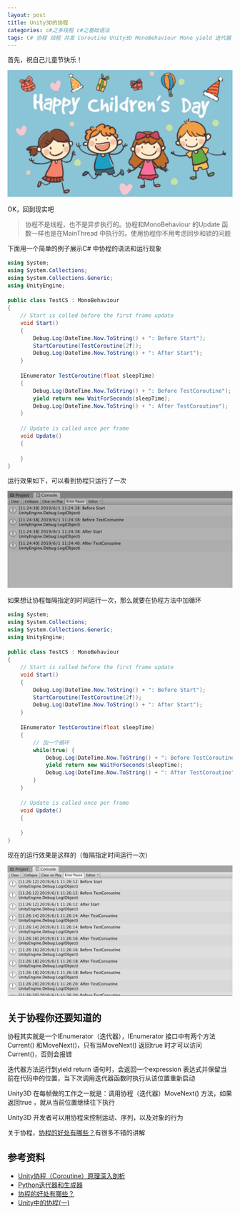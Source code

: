 ```yaml
---
layout: post
title: Unity3D的协程
categories: c#之多线程 c#之基础语法 
tags: C# 协程 线程 并发 Coroutine Unity3D MonoBehaviour Mono yield 迭代器 
---
```


首先，祝自己儿童节快乐！

![](../media/image/2019-06-01/01.gif)

OK，回到现实吧

>协程不是线程，也不是异步执行的。协程和MonoBehaviour 的Update 函数一样也是在MainThread 中执行的。使用协程你不用考虑同步和锁的问题

下面用一个简单的例子展示C# 中协程的语法和运行现象

```c#
using System;
using System.Collections;
using System.Collections.Generic;
using UnityEngine;

public class TestCS : MonoBehaviour
{
    // Start is called before the first frame update
    void Start()
    {
        Debug.Log(DateTime.Now.ToString() + ": Before Start");
        StartCoroutine(TestCoroutine(2f));
        Debug.Log(DateTime.Now.ToString() + ": After Start");
    }

    IEnumerator TestCoroutine(float sleepTime)
    {
        Debug.Log(DateTime.Now.ToString() + ": Before TestCoroutine");
        yield return new WaitForSeconds(sleepTime);
        Debug.Log(DateTime.Now.ToString() + ": After TestCoroutine");
    }

    // Update is called once per frame
    void Update()
    {
        
    }
}
```

运行效果如下，可以看到协程只运行了一次

![](../media/image/2019-06-01/02.png)

如果想让协程每隔指定的时间运行一次，那么就要在协程方法中加循环

```c#
using System;
using System.Collections;
using System.Collections.Generic;
using UnityEngine;

public class TestCS : MonoBehaviour
{
    // Start is called before the first frame update
    void Start()
    {
        Debug.Log(DateTime.Now.ToString() + ": Before Start");
        StartCoroutine(TestCoroutine(2f));
        Debug.Log(DateTime.Now.ToString() + ": After Start");
    }

    IEnumerator TestCoroutine(float sleepTime)
    {
        // 加一个循环
        while(true) { 
            Debug.Log(DateTime.Now.ToString() + ": Before TestCoroutine");
            yield return new WaitForSeconds(sleepTime);
            Debug.Log(DateTime.Now.ToString() + ": After TestCoroutine");
        }
    }

    // Update is called once per frame
    void Update()
    {
        
    }
}
```

现在的运行效果是这样的（每隔指定时间运行一次）

![](../media/image/2019-06-01/03.png)

## 关于协程你还要知道的

协程其实就是一个IEnumerator（迭代器），IEnumerator 接口中有两个方法Current() 和MoveNext()，只有当MoveNext() 返回true 时才可以访问Current()，否则会报错

迭代器方法运行到yield return 语句时，会返回一个expression 表达式并保留当前在代码中的位置，当下次调用迭代器函数时执行从该位置重新启动

Unity3D 在每帧做的工作之一就是：调用协程（迭代器）MoveNext() 方法，如果返回true ，就从当前位置继续往下执行

Unity3D 开发者可以用协程来控制运动、序列，以及对象的行为

关于协程，[协程的好处有哪些？](https://www.zhihu.com/question/20511233)有很多不错的讲解

## 参考资料

* [Unity协程（Coroutine）原理深入剖析](https://dsqiu.iteye.com/blog/2029701)
* [Python迭代器和生成器](http://www.xumenger.com/python-iterator-generator-20181110/)
* [协程的好处有哪些？](https://www.zhihu.com/question/20511233)
* [Unity中的协程(一)](https://www.cnblogs.com/zsb517/p/4107553.html)